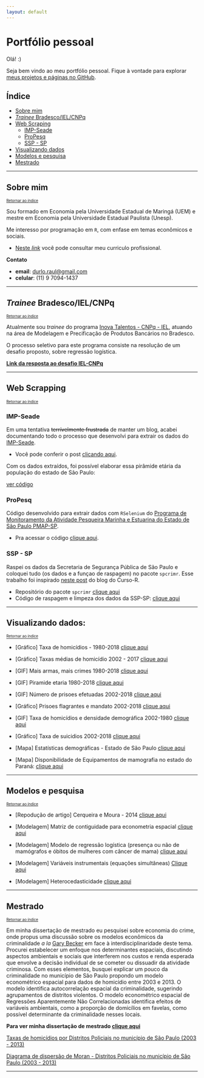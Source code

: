 ```yaml
---
layout: default
---
```


# Portfólio pessoal

Olá! :)

Seja bem vindo ao meu portfólio pessoal. Fique à vontade para explorar [meus projetos e páginas no GitHub](https://github.com/rdurl0).

## Índice

- [Sobre mim](#sobre-mim)
- [*Trainee* Bradesco/IEL/CNPq](#trainee-bradescoielcnpq)
- [Web Scraping](#web-scraping)
  - [IMP-Seade](#imp-seade) 
  - [ProPesq](#propesq)
  - [SSP - SP](#ssp-sp)
- [Visualizando dados](#visualizando-dados)
- [Modelos e pesquisa](#modelos-e-pesquisa)
- [Mestrado](#mestrado)
   
***

## Sobre mim
<sub><sup>[Retornar ao índice](#índice)</sup></sub>

Sou formado em Economia pela Universidade Estadual de Maringá (UEM) e mestre em Economia pela Universidade Estadual Paulista (Unesp).

Me interesso por programação em `R`, com enfase em temas econômicos e sociais. 

- [Neste *link*](./pdf/CV_Raul_de_Sa_Durlo.pdf) você pode consultar meu curriculo profissional.

**Contato**

 - **email**: <durlo.raul@gmail.com>
 - **celular**: (11) 9 7094-1437

***

## *Trainee* Bradesco/IEL/CNPq
<sub><sup>[Retornar ao índice](#índice)</sup></sub>

Atualmente sou *trainee* do programa [Inova Talentos - CNPq - IEL](http://www.portaldaindustria.com.br/inovatalentos), atuando na área de Modelagem e Precificação de Produtos Bancários no Bradesco. 

O processo seletivo para este programa consiste na resolução de um desafio proposto, sobre regressão logística.

**[Link da resposta ao desafio IEL-CNPq](https://rdurl0.github.io/Desafio-IEL-CNPq/docs/desafio.html)**

***

## Web Scrapping
<sub><sup>[Retornar ao índice](#índice)</sup></sub>

### IMP-Seade

Em uma tentativa ~~terrívelmente frustrada~~ de manter um blog, acabei documentando todo o processo que desenvolvi para extrair os dados do [IMP-Seade](https://www.imp.seade.gov.br).

- Você pode conferir o post [clicando aqui](https://randreggae.netlify.app/2019/01/21/extraindo-dados-da-api-do-seade/).

Com os dados extraídos, foi possível elaborar essa pirâmide etária da população do estado de São Paulo:

[ver código](https://rdurl0.github.io/Projeto/docs/3%5BGIF%5D_Piramide_etaria_1980-2018.html)

### ProPesq

Código desenvolvido para extrair dados com `RSelenium` do [Programa de Monitoramento da Atividade Pesqueira Marinha e Estuarina do Estado de São Paulo PMAP-SP](http://www.propesq.pesca.sp.gov.br/usuarioexterno/).

- Pra acessar o código [clique aqui](https://github.com/rdurl0/Economia_Da_Pesca/blob/master/code/raspagem_dados_propesq.R).

### SSP - SP

Raspei os dados da Secretaria de Segurança Pública de São Paulo e coloquei tudo (os dados e a funçao de raspagem) no pacote `spcrimr`. Esse trabalho foi inspirado [neste post](https://www.curso-r.com/blog/2017-05-19-scrapper-ssp/) do blog do Curso-R.

- Repositório do pacote `spcrimr` [clique aqui](https://github.com/rdurl0/spcrimr)
- Código de raspagem e limpeza dos dados da SSP-SP: [clique aqui](https://github.com/rdurl0/spcrimr2/blob/master/vignettes/SSP.md)

***

## Visualizando dados:
<sub><sup>[Retornar ao índice](#índice)</sup></sub>

* \[Gráfico\] Taxa de homicídios - 1980-2018 [clique aqui](https://rdurl0.github.io/Projeto/docs/0%5BGráfico%5D_Taxa_de_homicídios_-_1980-2018.html)

* \[Gráfico\] Taxas médias de homicídio 2002 - 2017 [clique aqui](https://rdurl0.github.io/Projeto/docs/01%5BGráfico%5D_Taxas_médias_de_homicídio_2002_-_2017.html)

* \[GIF\] Mais armas, mais crimes 1980-2018 [clique aqui](https://rdurl0.github.io/Projeto/docs/2%5BGIF%5D_Mais_armas,_mais_crimes_1980-2018.html)

* \[GIF\] Piramide etaria 1980-2018 [clique aqui](https://rdurl0.github.io/Projeto/docs/3%5BGIF%5D_Piramide_etaria_1980-2018.html)

* \[GIF\] Número de prisoes efetuadas 2002-2018 [clique aqui](https://rdurl0.github.io/Projeto/docs/4%5BGIF%5D_Número_de_prisoes_efetuadas_2002-2018.html)

* \[Gráfico\] Prisoes flagrantes e mandato 2002-2018 [clique aqui](https://rdurl0.github.io/Projeto/docs/5%5BGráfico%5D_Prisoes_flagrantes_e_mandato_2002-2018.html)

* \[GIF\] Taxa de homicídios e densidade demográfica 2002-1980 [clique aqui](https://rdurl0.github.io/Projeto/docs/6%5BGIF%5D_Taxa_de_homicídios_e_densidade_demográfica_2002-1980.html)

* \[Gráfico\] Taxa de suicidios 2002-2018 [clique aqui](https://rdurl0.github.io/Projeto/docs/7%5BGráfico%5D_Taxa_de_suicidios_2002-2018.html)

* \[Mapa\] Estatísticas demográficas - Estado de São Paulo [clique aqui](https://github.com/rdurl0/economia_do_crime/blob/master/report/2_2_analysis_demogr.md)

* \[Mapa\] Disponibilidade de Equipamentos de mamografia no estado do Paraná: [clique aqui](https://github.com/rdurl0/economia_da_saude/blob/master/3_Analise_exploratoria.md#mapas)

***

## Modelos e pesquisa
<sub><sup>[Retornar ao índice](#índice)</sup></sub>

* \[Repodução de artigo\] Cerqueira e Moura - 2014 [clique aqui](https://rdurl0.github.io/Projeto/docs/%5BRepodução%5D_Cerqueira_e_Moura_-_2014.html)

* \[Modelagem\] Matriz de contiguidade para econometria espacial [clique aqui](https://github.com/rdurl0/economia_da_saude/blob/master/4_Autocorrelacao_espacial.md#autocorrela%C3%A7%C3%A3o-espacial)

* \[Modelagem\] Modelo de regressão logística (presença ou não de mamógrafos e óbitos de mulheres com câncer de mama) [clique aqui](https://github.com/rdurl0/economia_da_saude/blob/master/5_Modelo_probit.md#modelo-probit)

* \[Modelagem\] Variáveis instrumentais (equações simultâneas) [Clique aqui](https://rpubs.com/RaulDurlo/variavel_instrumental)

* \[Modelagem\] Heterocedasticidade [clique aqui](https://rpubs.com/RaulDurlo/exercicio_2)

***

## Mestrado
<sub><sup>[Retornar ao índice](#índice)</sup></sub>

Em minha dissertação de mestrado eu pesquisei sobre economia do crime, onde propus uma discussão sobre os modelos econômicos da criminalidade *a la* [Gary Becker](https://www.journals.uchicago.edu/doi/abs/10.1086/259394) em face à interdisciplinaridade deste tema. Procurei estabelecer um enfoque nos determinantes espaciais, discutindo aspectos ambientais e sociais que interferem nos custos e renda esperada que envolve a decisão individual de se cometer ou dissuadir da atividade criminosa. Com esses elementos, busquei explicar um pouco da criminalidade no município de São Paulo propondo um modelo econométrico espacial para dados de homicídio entre 2003 e 2013. O modelo identifica autocorrelação espacial da criminalidade, sugerindo agrupamentos de distritos violentos. O modelo econométrico espacial de Regressões Aparentemente Não Correlacionadas identifica efeitos de variáveis ambientais, como a proporção de domicílios em favelas, como possível determinante da criminalidade nesses locais.

**Para ver minha dissertação de mestrado [clique aqui](https://github.com/rdurl0/Dissertacao-de-Mestrado)**

[Taxas de homicídios por Distritos Policiais no município de São Paulo (2003 - 2013)](./assets/img/homicidio_distritos.png)

[Diagrama de dispersão de Moran - Distritos Policiais no município de São Paulo (2003 - 2013)](./assets/img/moran_homicidios.png)
***
